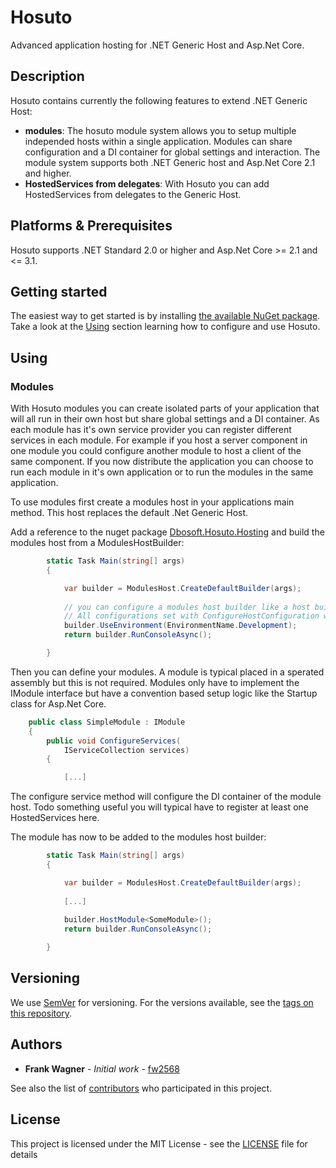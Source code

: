 # Hosuto
Advanced application hosting for .NET Generic Host and Asp.Net Core.


## Description

Hosuto contains currently the following features to extend .NET Generic Host: 

- **modules**: The hosuto module system allows you to setup multiple independed hosts within a single application. Modules can share configuration and a DI container for global settings and interaction. The module system supports both .NET Generic host and Asp.Net Core 2.1 and higher. 
- **HostedServices from delegates**: With Hosuto you can add HostedServices from delegates to the Generic Host. 

## Platforms & Prerequisites

Hosuto supports .NET Standard 2.0 or higher and Asp.Net Core >= 2.1 and <= 3.1.


## Getting started

The easiest way to get started is by installing [the available NuGet package](https://www.nuget.org/packages/Dbosoft.Hosuto). 
Take a look at the [Using](#using) section learning how to configure and use Hosuto.

## Using

### Modules

With Hosuto modules you can create isolated parts of your application that will all run in their own host but share global settings and a DI container. 
As each module has it's own service provider you can register different services in each module. For example if you host a server component in one module you could configure another module to host a client of the same component. If you now distribute the application you can choose to run each module in it's own application or to run the modules in the same application. 

To use modules first create a modules host in your applications main method. This host replaces the default .Net Generic Host. 

Add a reference to the nuget package [Dbosoft.Hosuto.Hosting](https://www.nuget.org/packages/Dbosoft.Hosuto.Hosting) and build the modules host from a ModulesHostBuilder: 

```csharp
        static Task Main(string[] args)
        {

            var builder = ModulesHost.CreateDefaultBuilder(args);
            
            // you can configure a modules host builder like a host builder.
            // All configurations set with ConfigureHostConfiguration will be shared between all modules.
            builder.UseEnvironment(EnvironmentName.Development);
            return builder.RunConsoleAsync();

        }

  ```

Then you can define your modules. A module is typical placed in a sperated assembly but this is not required. 
Modules only have to implement the IModule interface but have a convention based setup logic like the Startup class for Asp.Net Core. 

```csharp
    public class SimpleModule : IModule
    {
        public void ConfigureServices(
            IServiceCollection services)
        {

            [...]
  ```

The configure service method will configure the DI container of the module host. Todo something useful you will typical have to register at least one HostedServices here. 

The module has now to be added to the modules host builder: 

```csharp
        static Task Main(string[] args)
        {

            var builder = ModulesHost.CreateDefaultBuilder(args);
            
            [...]
            
            builder.HostModule<SomeModule>();
            return builder.RunConsoleAsync();

        }

  ```


## Versioning

We use [SemVer](http://semver.org/) for versioning. For the versions available, see the [tags on this repository](https://github.com/dbosoft/Hosuto/tags). 

## Authors

* **Frank Wagner** - *Initial work* - [fw2568](https://github.com/fw2568)

See also the list of [contributors](https://github.com/Dbosoft/Hosuto/contributors) who participated in this project.


## License

This project is licensed under the MIT License - see the [LICENSE](LICENSE) file for details



